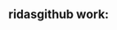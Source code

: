 ## ridasgithub work:

<!--
**ridasgithub/ridasgithub** is a ✨ _special_ ✨ repository because its `README.md` (this file) appears on your GitHub profile.

Here are some ideas to get you started:

undergrad senior design project [link]([url](https://github.com/wwatson9/AI-Blockchain-IoT-Framework-for-Public-Sector-Accountability)) 
- 🌱 I’m currently learning ...
- 👯 I’m looking to collaborate on ...
- 🤔 I’m looking for help with ...
- 💬 Ask me about ...
- 📫 How to reach me: ...
- 😄 Pronouns: ...
- ⚡ Fun fact: ...
-->
